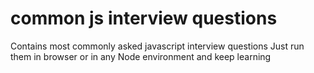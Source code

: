# common js interview questions

Contains most commonly asked javascript interview questions
Just run them in browser or in any Node environment and keep learning
